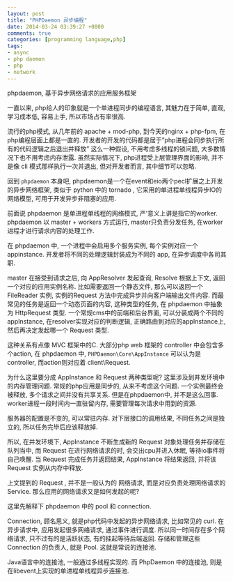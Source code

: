 ```yaml
---
layout: post
title: "PHPDaemon 异步编程"
date: 2014-03-24 03:39:27 +0800
comments: true
categories: [programming language,php]
tags: 
- async
- php daemon
- php
- network
---
```


phpdaemon, 基于异步网络请求的应用服务框架

一直以来, php给人的印象就是一个单进程同步的编程语言, 其魅力在于简单, 直观,
学习成本低, 容易上手, 所以市场占有率很高.

流行的php模式, 从几年前的 apache + mod-php, 到今天的nginx + php-fpm,
在php编程层面上都是一直的.
开发者的开发的代码都是居于”php进程会同步执行所有的代码逻辑之后退出并释放”
这么一种假设, 不用考虑多线程的锁问题, 大多数情况下也不用考虑内存泄露.
虽然实际情况下, php进程受上层管理界面的影响, 并不是像 cli
模式那样执行一次并退出, 但对开发者而言, 其中细节可以忽略.

回到 `phpdaemon` 本身吧,
phpdaemon是一个在event和eio两个pecl扩展之上开发的异步网络框架, 类似于 python
中的 tornado , 它采用的单进程单线程异步IO的网络模型,
可用于开发异步非阻塞的应用.

前面说 phpdaemon 是单进程单线程的网络模式, 严’意义上讲是指它的worker. phpdaemon
以 master + workers 方式运行, master只负责分发任务, 在worker
进程才进行请求内容的处理工作.

在 phpdaemon 中, 一个进程中会启用多个服务实例,  每个实例对应一个 appinstance.
开发者将不同的处理逻辑封装成为不同的 app, 在异步调度中各司其职.

master 在接受到请求之后, 向 AppResolver 发起查询, Resolve 根据上下文,
返回一个对应的应用实例名称. 比如需要返回一个静态文件, 那么可以返回一个
FileReader 实例, 实例的Request 方法中完成异步并向客户端输出文件内容.
而最常见的任务是返回一个动态页面的内容, 这种类型的任务, 在 phpdaemon 中抽象为
HttpRequest 类型.   一个常规cms中的前端和后台界面,
可以分装成两个不同的appInstance, 在resolver实现对应的判断逻辑,
正确路由到对应的appInstance上, 然后再决定发起哪一个 Request 类型.

这种关系有点像 MVC 框架中的C. 大部分php web 框架的 controller
中会包含多个action, 在 phpdaemon 中, `PHPDaemon\Core\AppInstance`
可以认为是controller, 而action则对应着 client\Request.

为什么这里要分成 AppInstance 和 Request 两种类型呢?
这里涉及到并发环境中的内存管理问题. 常规的php应用是同步的, 从来不考虑这个问题.
一个实例最终会被释放, 多个请求之间并没有共享关系. 但是在phpdaemon中,
并不是这么回事. worker进程一段时间内一直驻留内存, 需要管理每次请求中用到的资源. 

服务器的配置是不变的, 可以常驻内存. 对下层接口的调用结果, 不同任务之间是独立的,
所以任务完毕后应该释放掉.   

所以, 在并发环境下, AppInstance 不断生成新的 Request
对象处理任务并存储在队列当中, 而 Request 在进行网络请求的时,
会交出cpu并进入休眠, 等待io事件将自己唤醒. 当 Request 完成任务并返回结果,
AppInstance 将结果返回, 并将该 Request 实例从内存中释放.

上文提到的 Request , 并不是一般认为的 网络请求, 而是对应负责处理网络请求的
Service. 那么应用的网络请求又是如何发起的呢?

这里先解释下 phpdaemon 中的 pool 和 connection.

Connection, 顾名思义, 就是php代码中发起的异步网络请求, 比如常见的 curl.
在异步请求中, 应用发起很多网络请求, 通过事件进行调度.
所以同一时间存在多个网络请求, 只不过有的是活跃状态, 有的挂起等待后端返回.
存储和管理这些 Connection 的负责人, 就是 Pool. 这就是常说的连接池.

Java语言中的连接池, 一般通过多线程实现的. 而 PhpDaemon 中的连接池,
则是在libevent上实现的单进程单线程异步连接池.
